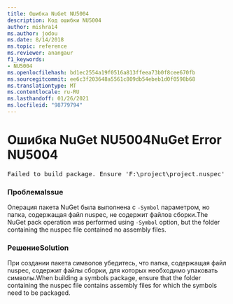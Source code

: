 ```yaml
---
title: Ошибка NuGet NU5004
description: Код ошибки NU5004
author: mishra14
ms.author: jodou
ms.date: 8/14/2018
ms.topic: reference
ms.reviewer: anangaur
f1_keywords:
- NU5004
ms.openlocfilehash: bd1ec2554a19f0516a813ffeea73b0f8cee670fb
ms.sourcegitcommit: ee6c3f203648a5561c809db54ebeb1d0f0598b68
ms.translationtype: MT
ms.contentlocale: ru-RU
ms.lasthandoff: 01/26/2021
ms.locfileid: "98779794"
---
```

# <a name="nuget-error-nu5004"></a><span data-ttu-id="00860-103">Ошибка NuGet NU5004</span><span class="sxs-lookup"><span data-stu-id="00860-103">NuGet Error NU5004</span></span>
<pre>Failed to build package. Ensure 'F:\project\project.nuspec' includes assembly files. For help on building symbols package, visit http://docs.nuget.org/.</pre>

### <a name="issue"></a><span data-ttu-id="00860-104">Проблема</span><span class="sxs-lookup"><span data-stu-id="00860-104">Issue</span></span>

<span data-ttu-id="00860-105">Операция пакета NuGet была выполнена с `-Symbol` параметром, но папка, содержащая файл nuspec, не содержит файлов сборки.</span><span class="sxs-lookup"><span data-stu-id="00860-105">The NuGet pack operation was performed using `-Symbol` option, but the folder containing the nuspec file contained no assembly files.</span></span> 


### <a name="solution"></a><span data-ttu-id="00860-106">Решение</span><span class="sxs-lookup"><span data-stu-id="00860-106">Solution</span></span>

<span data-ttu-id="00860-107">При создании пакета символов убедитесь, что папка, содержащая файл nuspec, содержит файлы сборки, для которых необходимо упаковать символы.</span><span class="sxs-lookup"><span data-stu-id="00860-107">When building a symbols package, ensure that the folder containing the nuspec file contains assembly files for which the symbols need to be packaged.</span></span>

